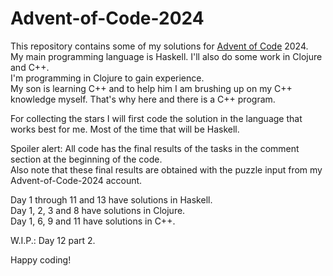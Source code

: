 # Advent-of-Code-2024

This repository contains some of my solutions for [Advent of Code](https://adventofcode.com) 2024.\
My main programming language is Haskell. I'll also do some work in Clojure and C++. \
I'm programming in Clojure to gain experience. \
My son is learning C++ and to help him I am brushing up on my C++ knowledge myself.
That's why here and there is a C++ program.

For collecting the stars I will first code the solution in the language that works best for me. 
Most of the time that will be Haskell.

Spoiler alert: All code has the final results of the tasks in the comment section at the beginning of the code.\
Also note that these final results are obtained with the puzzle input from my Advent-of-Code-2024 account.

Day 1 through 11 and 13 have solutions in Haskell.\
Day 1, 2, 3 and 8 have solutions in Clojure.\
Day 1, 6, 9 and 11 have solutions in C++.

W.I.P.: Day 12 part 2. 

Happy coding!
